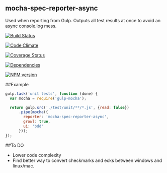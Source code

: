 mocha-spec-reporter-async
--------------------------

Used when reporting from Gulp. Outputs all test results at once to avoid an async console.log mess.

[![Build Status](https://travis-ci.org/TakenPilot/mocha-spec-reporter-async.svg?branch=master)](https://travis-ci.org/TakenPilot/mocha-spec-reporter-async)

[![Code Climate](https://codeclimate.com/github/TakenPilot/mocha-spec-reporter-async/badges/gpa.svg)](https://codeclimate.com/github/TakenPilot/mocha-spec-reporter-async)

[![Coverage Status](https://coveralls.io/repos/TakenPilot/mocha-spec-reporter-async/badge.png?branch=master)](https://coveralls.io/r/TakenPilot/mocha-spec-reporter-async?branch=master)

[![Dependencies](https://david-dm.org/TakenPilot/mocha-spec-reporter-async.svg?style=flat)](https://david-dm.org/TakenPilot/mocha-spec-reporter-async.svg?style=flat)

[![NPM version](https://badge.fury.io/js/mocha-spec-reporter-async.svg.svg)](http://badge.fury.io/js/mocha-spec-reporter-async.svg)

##Example
```JavaScript
gulp.task('unit tests', function (done) {
  var mocha = require('gulp-mocha');

  return gulp.src('./test/unit/**/*.js', {read: false})
      .pipe(mocha({
        reporter: 'mocha-spec-reporter-async',
        growl: true,
        ui: 'bdd'
      }));
});
```

##To DO
* Lower code complexity
* Find better way to convert checkmarks and ecks between windows and linux/mac.
